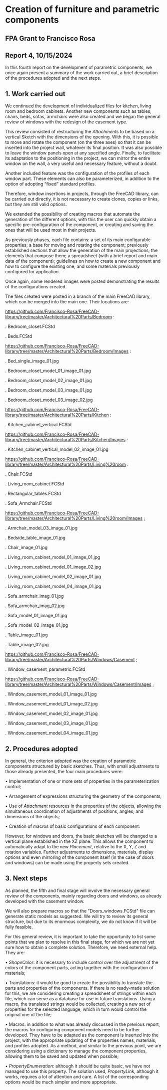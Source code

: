 # Creation of furniture and parametric components

## FPA Grant to Francisco Rosa

## Report 4, 10/15/2024

In this fourth report on the development of parametric components, we once again present a summary of the work carried out, a brief description of the procedures adopted and the next steps.

## 1. Work carried out

We continued the development of individualized files for kitchen, living room and bedroom cabinets. Another new components such as tables, chairs, beds, sofas, armchairs were also created and we began the general review of windows with the redesign of the casement type.

This review consisted of restructuring the *Attachments* to be based on a vertical Sketch with the dimensions of the opening. With this, it is possible to move and rotate the component (on the three axes) so that it can be inserted into the project wall, whatever its final position. It was also possible to leave the window panels open at any specified angle. Finally, to facilitate its adaptation to the positioning in the project, we can mirror the entire window on the wall, a very useful and necessary feature, without a doubt.

Another included feature was the configuration of the profiles of each window part. These elements can also be parameterized, in addition to the option of adopting “fixed” standard profiles.

Therefore, window insertions in projects, through the FreeCAD library, can be carried out directly, it is not necessary to create clones, copies or links, but they are still valid options.

We extended the possibility of creating macros that automate the generation of the different options, with this the user can quickly obtain a specific pre-configuration of the component, or creating and saving the ones that will be used most in their projects.

As previously phases, each file contains: a set of its main configurable properties; a base for moving and rotating the component; previously established sections that allow the generation of the main projections; the elements that compose them; a spreadsheet (with a brief report and main data of the component); guidelines on how to create a new component and how to configure the existing one; and some materials previously configured for application.

Once again, some rendered images were posted demonstrating the results of the configurations created.

The files created were posted in a branch of the main FreeCAD library, which can be merged into the main one. Their locations are:

https://github.com/Francisco-Rosa/FreeCAD-library/tree/master/Architectural%20Parts/Bedroom :

. Bedroom_closet.FCStd

. Beds.FCStd

https://github.com/Francisco-Rosa/FreeCAD-library/tree/master/Architectural%20Parts/Bedroom/Images :

. Bed_single_image_01.jpg

. Bedroom_closet_model_01_image_01.jpg

. Bedroom_closet_model_02_image_01.jpg

. Bedroom_closet_model_03_image_01.jpg

. Bedroom_closet_model_03_image_02.jpg

https://github.com/Francisco-Rosa/FreeCAD-library/tree/master/Architectural%20Parts/Kitchen :

. Kitchen_cabinet_vertical.FCStd

https://github.com/Francisco-Rosa/FreeCAD-library/tree/master/Architectural%20Parts/Kitchen/Images :

. Kitchen_cabinet_vertical_model_02_image_01.jpg

https://github.com/Francisco-Rosa/FreeCAD-library/tree/master/Architectural%20Parts/Living%20room :

. Chair.FCStd

. Living_room_cabinet.FCStd

. Rectangular_tables.FCStd

. Sofa_Armchair.FCStd

https://github.com/Francisco-Rosa/FreeCAD-library/tree/master/Architectural%20Parts/Living%20room/Images ;

. Armchair_model_03_image_01.jpg

. Bedside_table_image_01.jpg

. Chair_image_01.jpg

. Living_room_cabinet_model_01_image_01.jpg

. Living_room_cabinet_model_01_image_02.jpg

. Living_room_cabinet_model_02_image_01.jpg

. Living_room_cabinet_model_04_image_01.jpg

. Sofa_armchair_imag_01.jpg

. Sofa_armchair_imag_02.jpg

. Sofa_model_01_image_01.jpg

. Sofa_model_02_image_01.jpg

. Table_image_01.jpg

. Table_image_02.jpg

https://github.com/Francisco-Rosa/FreeCAD-library/tree/master/Architectural%20Parts/Windows/Casement ;

. Window_casement_parametric.FCStd

https://github.com/Francisco-Rosa/FreeCAD-library/tree/master/Architectural%20Parts/Windows/Casement/Images ;

. Window_casement_model_01_image_01.jpg

. Window_casement_model_01_image_02.jpg

. Window_casement_model_02_image_01.jpg

. Window_casement_model_03_image_01.jpg

. Window_casement_model_04_image_01.jpg

## 2. Procedures adopted

In general, the criterion adopted was the creation of parametric components structured by basic sketches. Thus, with small adjustments to those already presented, the four main procedures were:

• Implementation of one or more sets of properties in the parameterization control;

• Arrangement of expressions structuring the geometry of the components;

• Use of *Attachment* resources in the properties of the objects, allowing the simultaneous coordination of adjustments of positions, angles, and dimensions of the objects;

• Creation of macros of basic configurations of each component.


However, for windows and doors, the basic sketches will be changed to a vertical plane established in the XZ plane. This allows the component to automatically adapt to the new *Placement*, relative to the X, Y, Z and rotation variables. Further adjustments to dimensions, materials, display options and even mirroring of the component itself (in the case of doors and windows) can be made using the property sets created.

## 3. Next steps

As planned, the fifth and final stage will involve the necessary general review of the components, mainly regarding doors and windows, as already developed with the casement window.

We will also prepare macros so that the "Doors_windows.FCStd" file can generate static models as suggested. We will try to review its general structure, but due to its enormous complexity, we do not know if it will be fully feasible.

For this general review, it is important to take the opportunity to list some points that we plan to resolve in this final stage, for which we are not yet sure how to obtain a complete solution. Therefore, we need external help. They are:

• *ShapeColor*: it is necessary to include control over the adjustment of the colors of the component parts, acting together with the configuration of materials;

• Translations: it would be good to create the possibility to translate the parts and properties of the components. If there is no ready-made solution for this, we are considering creating a spreadsheet of strings within each file, which can serve as a database for use in future translations. Using a macro, the translated strings would be collected, creating a new set of properties for the selected language, which in turn would control the original one of the file;

• Macros: in addition to what was already discussed in the previous report, the macros for configuring component models need to be further developed. They have to be adapted as the component is inserted into the project, with the appropriate updating of  the properties names, materials, and profiles adopted. As a method, and similar to the previous point, we are considering using a dictionary to manage the component properties, allowing them to be saved and updated when possible;

• *PropertyEnumeration*: although it should be quite basic, we have not managed to use this property. The solution used, *PropertyLink*, although it works, requires a lot of attention and care. A list of the corresponding options would be much simpler and more appropriate.
